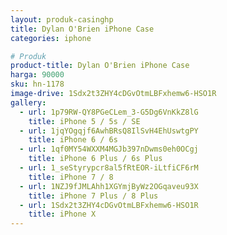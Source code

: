 ```yaml
---
layout: produk-casinghp
title: Dylan O'Brien iPhone Case
categories: iphone

# Produk
product-title: Dylan O'Brien iPhone Case
harga: 90000
sku: hn-1178
image-drive: 1Sdx2t3ZHY4cDGvOtmLBFxhemw6-HSO1R
gallery:
  - url: 1p79RW-QY8PGeCLem_3-G5Dg6VnKkZ8lG
    title: iPhone 5 / 5s / SE
  - url: 1jqYOgqjf6AwhBRsQ8IlSvH4EhUswtgPY
    title: iPhone 6 / 6s
  - url: 1qf0MY54WXXM4MGJb397nDwms0eh0OCgj
    title: iPhone 6 Plus / 6s Plus
  - url: 1_seStyrypcr8al5fRtEOR-iLtfiCF6rM
    title: iPhone 7 / 8
  - url: 1NZJ9fJMLAhh1XGYmjByWz2OGqaveu93X
    title: iPhone 7 Plus / 8 Plus
  - url: 1Sdx2t3ZHY4cDGvOtmLBFxhemw6-HSO1R
    title: iPhone X
---
```

